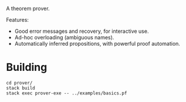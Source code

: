 A theorem prover.

Features:
* Good error messages and recovery, for interactive use.
* Ad-hoc overloading (ambiguous names).
* Automatically inferred propositions, with powerful proof automation.

# Building

```
cd prover/
stack build
stack exec prover-exe -- ../examples/basics.pf
```
